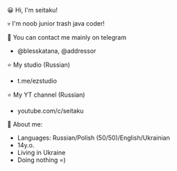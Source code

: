 😀 Hi, I'm seitaku!

💀 I'm noob junior trash java coder!

🙏 You can contact me mainly on telegram

   - @blesskatana, @addressor

⭐ My studio (Russian)

   - t.me/ezstudio

⭐ My YT channel (Russian)

   - youtube.com/c/seitaku



👤 About me:

- Languages: Russian/Polish (50/50)/English/Ukrainian
- 14y.o.
- Living in Ukraine 
- Doing nothing =)


